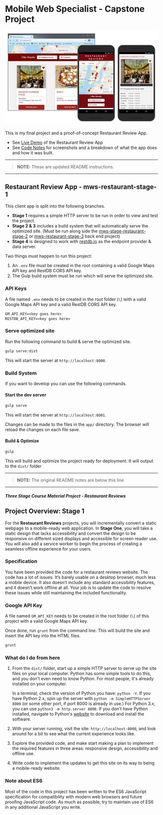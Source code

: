 # Mobile Web Specialist - Capstone Project

![Restaurant Review App](docs/assets/images/hero.jpg)

This is my final project and a proof-of-concept Restaurant Review App.

- See [Live Demo](https://restaurant-review-app.netlify.com) of the Restaurant Review App 
- See [Code Notes](https://james-priest.github.io/mws-restaurant-stage-1/) for screenshots and a breakdown of what the app does and how it was built.

---
> **NOTE:** These are updated README instructions.
---

## Restaurant Review App  - mws-restaurant-stage-1
This client app is split into the following branches.

- **Stage 1** requires a simple HTTP server to be run in order to view and test the project.
- **Stage 2 & 3** includes a build system that will automatically serve the optimized site. (Must be run along side the [mws-stage-restaurant-stage-2](https://github.com/james-priest/mws-restaurant-stage-2) or [mws-restaurant-stage-3](https://github.com/james-priest/mws-restaurant-stage-3) back end project)
- **Stage 4** is designed to work with [restdb.io](https://restdb.io) as the endpoint provider & data server.

Two things must happen to run this project:

1. An `.env` file must be created in the root containing a valid Google Maps API key and RestDB CORS API key.
2. The Gulp build system must be run which will serve the optimized site.

### API Keys

A file named `.env` needs to be created in the root folder (`\`) with a valid Google Maps API key and a valid RestDB CORS API key.

```text
GM_API_KEY=<key goes here>
RESTDB_API_KEY=<key goes here>
```

### Serve optimized site

Run the following command to build & serve the optimized site.

```bash
gulp serve:dist
```

This will start the server at `http://localhost:8000`.

### Build System
If you want to develop you can use the following commands.

#### Start the dev server

```bash
gulp serve
```

This will start the server at `http://localhost:8001`.

Changes can be made to the files in the `app/` directory. The browser will reload the changes on each file save.

#### Build & Optimize

```bash
gulp
```

This will build and optimize the project ready for deployment. It will output to the `dist/` folder

---
> **NOTE:** The original README notes are below this line
---

#### _Three Stage Course Material Project - Restaurant Reviews_

## Project Overview: Stage 1

For the **Restaurant Reviews** projects, you will incrementally convert a static webpage to a mobile-ready web application. In **Stage One**, you will take a static design that lacks accessibility and convert the design to be responsive on different sized displays and accessible for screen reader use. You will also add a service worker to begin the process of creating a seamless offline experience for your users.

### Specification

You have been provided the code for a restaurant reviews website. The code has a lot of issues. It’s barely usable on a desktop browser, much less a mobile device. It also doesn’t include any standard accessibility features, and it doesn’t work offline at all. Your job is to update the code to resolve these issues while still maintaining the included functionality. 

### Google API Key
A file named `GM_API_KEY` needs to be created in the root folder (`\`) of this project with a valid Google Maps API key.

Once done, run `grunt` from the command line. This will build the site and insert the API key into the HTML files.

```bash
grunt
```

### What do I do from here

1. From the `dist/` folder, start up a simple HTTP server to serve up the site files on your local computer. Python has some simple tools to do this, and you don't even need to know Python. For most people, it's already installed on your computer.

    In a terminal, check the version of Python you have: `python -V`. If you have Python 2.x, spin up the server with `python -m SimpleHTTPServer 8000` (or some other port, if port 8000 is already in use.) For Python 3.x, you can use `python3 -m http.server 8000`. If you don't have Python installed, navigate to Python's [website](https://www.python.org/) to download and install the software.

2. With your server running, visit the site: `http://localhost:8000`, and look around for a bit to see what the current experience looks like.
3. Explore the provided code, and make start making a plan to implement the required features in three areas: responsive design, accessibility and offline use.
4. Write code to implement the updates to get this site on its way to being a mobile-ready website.

### Note about ES6

Most of the code in this project has been written to the ES6 JavaScript specification for compatibility with modern web browsers and future proofing JavaScript code. As much as possible, try to maintain use of ES6 in any additional JavaScript you write. 
